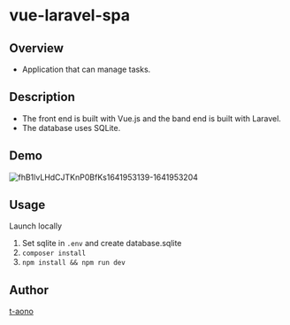 # vue-laravel-spa

## Overview

- Application that can manage tasks.

## Description

- The front end is built with Vue.js and the band end is built with Laravel.
- The database uses SQLite.

## Demo

![fhB1lvLHdCJTKnP0BfKs1641953139-1641953204](https://user-images.githubusercontent.com/46856574/149051133-38cc2419-783d-4da9-a822-b12f4d03908b.gif)

<!-- ## VS. -->

<!-- ## Requirement -->

## Usage
Launch locally

1. Set sqlite in `.env` and create database.sqlite
2. `composer install`
3. `npm install && npm run dev`

<!-- ## Install -->

<!-- ## Contribution -->

<!-- ## Licence -->

## Author

[t-aono](https://github.com/t-aono)

<!-- README.md Sample -->
<!-- https://deeeet.com/writing/2014/07/31/readme/ -->

